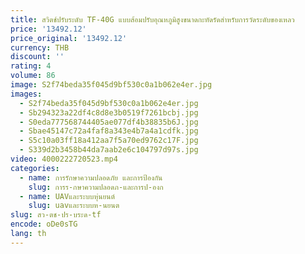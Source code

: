 ```yaml
---
title: สวิตช์ปรับระดับ TF-40G แบบส้อมปรับอุณหภูมิสูงขนาดกะทัดรัดสำหรับการวัดระดับของเหลว
price: '13492.12'
price_original: '13492.12'
currency: THB
discount: ''
rating: 4
volume: 86
image: S2f74beda35f045d9bf530c0a1b062e4er.jpg
images:
  - S2f74beda35f045d9bf530c0a1b062e4er.jpg
  - Sb294323a22df4c8d8e3b0519f7261bcbj.jpg
  - S0eda777568744405ae077df4b38835b6J.jpg
  - Sbae45147c72a4faf8a343e4b7a4a1cdfk.jpg
  - S5c10a03ff18a412aa7f5a70ed9762c17F.jpg
  - S339d2b3458b44da7aab2e6c104797d97s.jpg
video: 4000222720523.mp4
categories:
  - name: การรักษาความปลอดภัย และการป้องกัน
    slug: การร-กษาความปลอดภ-และการป-องก
  - name: UAVและระบบหุ่นยนต์
    slug: uavและระบบห-นยนต
slug: สว-ตช-ปร-บระด-tf
encode: oDe0sTG
lang: th
---
```

  